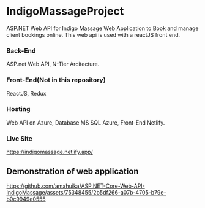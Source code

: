 # IndigoMassageProject
ASP.NET Web API for Indigo Massage Web Application to Book and manage client bookings online.
This web api is used with a reactJS front end. 
### Back-End 
ASP.net Web API, N-Tier Arcitecture.
### Front-End(Not in this repository) 
ReactJS, Redux
### Hosting 
Web API on Azure, Database MS SQL Azure, Front-End Netlify.

### Live Site
https://indigomassage.netlify.app/

## Demonstration of web application 


https://github.com/amahuika/ASP.NET-Core-Web-API-IndigoMassage/assets/75348455/2b5df266-a07b-4705-b79e-b0c9949e0555

